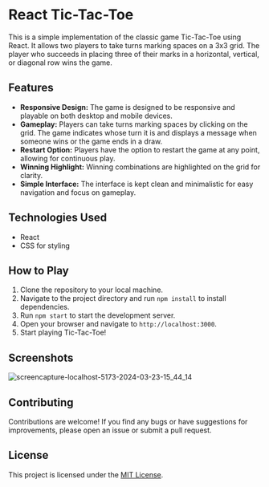 # React Tic-Tac-Toe

This is a simple implementation of the classic game Tic-Tac-Toe using React. It allows two players to take turns marking spaces on a 3x3 grid. The player who succeeds in placing three of their marks in a horizontal, vertical, or diagonal row wins the game.

## Features
- **Responsive Design:** The game is designed to be responsive and playable on both desktop and mobile devices.
- **Gameplay:** Players can take turns marking spaces by clicking on the grid. The game indicates whose turn it is and displays a message when someone wins or the game ends in a draw.
- **Restart Option:** Players have the option to restart the game at any point, allowing for continuous play.
- **Winning Highlight:** Winning combinations are highlighted on the grid for clarity.
- **Simple Interface:** The interface is kept clean and minimalistic for easy navigation and focus on gameplay.

## Technologies Used
- React
- CSS for styling

## How to Play
1. Clone the repository to your local machine.
2. Navigate to the project directory and run `npm install` to install dependencies.
3. Run `npm start` to start the development server.
4. Open your browser and navigate to `http://localhost:3000`.
5. Start playing Tic-Tac-Toe!

## Screenshots
![screencapture-localhost-5173-2024-03-23-15_44_14](https://github.com/sakt-hi/Tic-Tac-Toe/assets/140589601/71d2d683-54e8-4904-8358-dc108670f469)


## Contributing
Contributions are welcome! If you find any bugs or have suggestions for improvements, please open an issue or submit a pull request.

## License
This project is licensed under the [MIT License](LICENSE).
